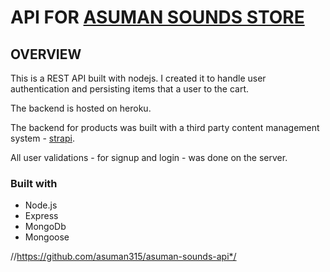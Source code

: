 # API FOR [ASUMAN SOUNDS STORE]('https://asmn-grocery-store.netlify.app)

## OVERVIEW
 This is a REST API built with nodejs. I created it to handle user authentication and persisting items that a user to the cart.

 The backend is hosted on heroku.

 The backend for products was built with a third party content management system - [strapi](https://strapi.io/).

 All user validations - for signup and login - was done on the server.

 ### Built with
 - Node.js
 - Express
 - MongoDb
 - Mongoose

 //https://github.com/asuman315/asuman-sounds-api*/